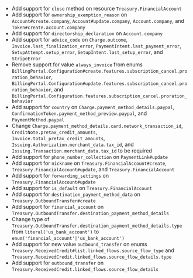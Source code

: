 * Add support for `close` method on resource `Treasury.FinancialAccount`
* Add support for `ownership_exemption_reason` on `Account#create.company`, `Account#update.company`, `Account.company`, and `Token#create.account.company`
* Add support for `directorship_declaration` on `Account.company`
* Add support for `advice_code` on `Charge.outcome`, `Invoice.last_finalization_error`, `PaymentIntent.last_payment_error`, `SetupAttempt.setup_error`, `SetupIntent.last_setup_error`, and `StripeError`
* Remove support for value `always_invoice` from enums `BillingPortal.Configuration#create.features.subscription_cancel.proration_behavior`, `BillingPortal.Configuration#update.features.subscription_cancel.proration_behavior`, and `BillingPortal.Configuration.features.subscription_cancel.proration_behavior`
* Add support for `country` on `Charge.payment_method_details.paypal`, `ConfirmationToken.payment_method_preview.paypal`, and `PaymentMethod.paypal`
* Change `Charge.payment_method_details.card.network_transaction_id`, `CreditNote.pretax_credit_amounts`, `Invoice.total_pretax_credit_amounts`, `Issuing.Authorization.merchant_data.tax_id`, and `Issuing.Transaction.merchant_data.tax_id` to be required
* Add support for `phone_number_collection` on `PaymentLink#update`
* Add support for `nickname` on `Treasury.FinancialAccount#create`, `Treasury.FinancialAccount#update`, and `Treasury.FinancialAccount`
* Add support for `forwarding_settings` on `Treasury.FinancialAccount#update`
* Add support for `is_default` on `Treasury.FinancialAccount`
* Add support for `destination_payment_method_data` on `Treasury.OutboundTransfer#create`
* Add support for `financial_account` on `Treasury.OutboundTransfer.destination_payment_method_details`
* Change type of `Treasury.OutboundTransfer.destination_payment_method_details.type` from `literal('us_bank_account')` to `enum('financial_account'|'us_bank_account')`
* Add support for new value `outbound_transfer` on enums `Treasury.ReceivedCredit#list.linked_flows.source_flow_type` and `Treasury.ReceivedCredit.linked_flows.source_flow_details.type`
* Add support for `outbound_transfer` on `Treasury.ReceivedCredit.linked_flows.source_flow_details`